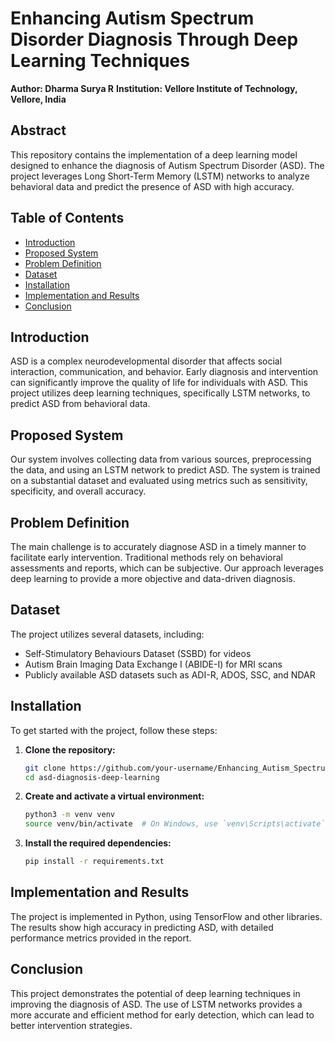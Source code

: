 # Enhancing Autism Spectrum Disorder Diagnosis Through Deep Learning Techniques

**Author: Dharma Surya R**
**Institution: Vellore Institute of Technology, Vellore, India**

## Abstract

This repository contains the implementation of a deep learning model designed to enhance the diagnosis of Autism Spectrum Disorder (ASD). The project leverages Long Short-Term Memory (LSTM) networks to analyze behavioral data and predict the presence of ASD with high accuracy.

## Table of Contents
- [Introduction](#introduction)
- [Proposed System](#ProposedSystem)
- [Problem Definition](#problemdefinition)
- [Dataset](#dataset)
- [Installation](#installation)
- [Implementation and Results](#ImplementationandResults)
- [Conclusion](#Conclusion)

## Introduction

ASD is a complex neurodevelopmental disorder that affects social interaction, communication, and behavior. Early diagnosis and intervention can significantly improve the quality of life for individuals with ASD. This project utilizes deep learning techniques, specifically LSTM networks, to predict ASD from behavioral data.

## Proposed System

Our system involves collecting data from various sources, preprocessing the data, and using an LSTM network to predict ASD. The system is trained on a substantial dataset and evaluated using metrics such as sensitivity, specificity, and overall accuracy.

## Problem Definition

The main challenge is to accurately diagnose ASD in a timely manner to facilitate early intervention. Traditional methods rely on behavioral assessments and reports, which can be subjective. Our approach leverages deep learning to provide a more objective and data-driven diagnosis.

## Dataset

The project utilizes several datasets, including:
- Self-Stimulatory Behaviours Dataset (SSBD) for videos
- Autism Brain Imaging Data Exchange I (ABIDE-I) for MRI scans
- Publicly available ASD datasets such as ADI-R, ADOS, SSC, and NDAR


## Installation

To get started with the project, follow these steps:

1. **Clone the repository:**
    ```bash
    git clone https://github.com/your-username/Enhancing_Autism_Spectrum_Disorder.git
    cd asd-diagnosis-deep-learning
    ```

2. **Create and activate a virtual environment:**
    ```bash
    python3 -m venv venv
    source venv/bin/activate  # On Windows, use `venv\Scripts\activate`
    ```

3. **Install the required dependencies:**
    ```bash
    pip install -r requirements.txt
    ```

## Implementation and Results

The project is implemented in Python, using TensorFlow and other libraries. The results show high accuracy in predicting ASD, with detailed performance metrics provided in the report.

## Conclusion
This project demonstrates the potential of deep learning techniques in improving the diagnosis of ASD. The use of LSTM networks provides a more accurate and efficient method for early detection, which can lead to better intervention strategies.











